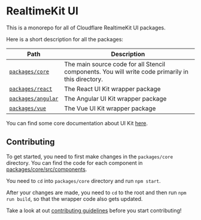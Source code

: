 # RealtimeKit UI

This is a monorepo for all of Cloudflare RealtimeKit UI packages.

Here is a short description for all the packages:

| Path                                             | Description                                                                                       |
| ------------------------------------------------ | ------------------------------------------------------------------------------------------------- |
| [`packages/core`](./packages/core)               | The main source code for all Stencil components. You will write code primarily in this directory. |
| [`packages/react`](./packages/react-library)     | The React UI Kit wrapper package                                                                  |
| [`packages/angular`](./packages/angular-library) | The Angular UI Kit wrapper package                                                                |
| [`packages/vue`](./packages/vue-library)         | The Vue UI Kit wrapper package                                                                    |

You can find some core documentation about UI Kit [here](./packages/core/docs).

## Contributing

To get started, you need to first make changes in the `packages/core` directory.
You can find the code for each component in [packages/core/src/components](./packages/core/src/components).

You need to `cd` into `packages/core` directory and run `npm start`.

After your changes are made, you need to `cd` to the root and then run `npm run build`, so that the wrapper code also gets updated.

Take a look at out [contributing guidelines](./CONTRIBUTING.md) before you start contributing!
